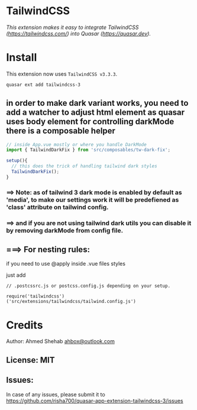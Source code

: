 TailwindCSS
===

_This extension makes it easy to integrate TailwindCSS (https://tailwindcss.com/) into Quasar (https://quasar.dev)._


# Install
This extension now uses `TailwindCSS v3.3.3`.



```bash
quasar ext add tailwindcss-3
```

## in order to make dark variant works, you need to add a watcher to adjust html element as quasar uses body element for controlling darkMode there is a composable helper
```javascript
// inside App.vue mostly or where you handle DarkMode
import { TailwindDarkFix } from 'src/composables/tw-dark-fix';

setup(){
  // this does the trick of handling tailwind dark styles
  TailwindDarkFix();
}
```
### ==> Note: as of tailwind 3 dark mode is enabled by default as 'media', to make our settings work it will be predefiened as 'class' attribute on tailwind config.
###  ==> and if you are not using tailwind dark utils you can disable it by removing darkMode from config file.

## ===> For nesting rules:
if you need to use @apply inside .vue files styles 

just add 
```
// .postcssrc.js or postcss.config.js depending on your setup.

require('tailwindcss')('src/extensions/tailwindcss/tailwind.config.js')
```

# Credits
Author: Ahmed Shehab <ahbox@outlook.com>
## License: MIT

## Issues:
In case of any issues, please submit it to https://github.com/risha700/quasar-app-extension-tailwindcss-3/issues
